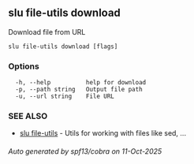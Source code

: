 ## slu file-utils download

Download file from URL

```
slu file-utils download [flags]
```

### Options

```
  -h, --help          help for download
  -p, --path string   Output file path
  -u, --url string    File URL
```

### SEE ALSO

* [slu file-utils](slu_file-utils.md)	 - Utils for working with files like sed, ...

###### Auto generated by spf13/cobra on 11-Oct-2025

